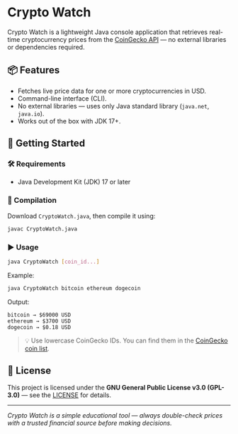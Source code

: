 # Crypto Watch

Crypto Watch is a lightweight Java console application that retrieves real-time cryptocurrency prices from the [CoinGecko API](https://www.coingecko.com/en/api) — no external libraries or dependencies required.

## 📦 Features

- Fetches live price data for one or more cryptocurrencies in USD.
- Command-line interface (CLI).
- No external libraries — uses only Java standard library (`java.net`, `java.io`).
- Works out of the box with JDK 17+.

## 🚀 Getting Started

### 🛠 Requirements

- Java Development Kit (JDK) 17 or later

### 🔧 Compilation

Download `CryptoWatch.java`, then compile it using:

```bash
javac CryptoWatch.java
```

### ▶️ Usage

```bash
java CryptoWatch [coin_id...]
```

Example:

```bash
java CryptoWatch bitcoin ethereum dogecoin
```

Output:

```
bitcoin → $69000 USD
ethereum → $3700 USD
dogecoin → $0.18 USD
```

> 💡 Use lowercase CoinGecko IDs. You can find them in the [CoinGecko coin list](https://api.coingecko.com/api/v3/coins/list).

## 📄 License

This project is licensed under the **GNU General Public License v3.0 (GPL-3.0)** — see the [LICENSE](https://www.gnu.org/licenses/gpl-3.0.html) for details.


---

*Crypto Watch is a simple educational tool — always double-check prices with a trusted financial source before making decisions.*
